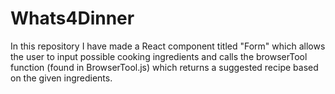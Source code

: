 # Whats4Dinner 
In this repository I have made a React component titled "Form" which allows the user to input possible cooking ingredients and calls the browserTool function (found in BrowserTool.js) which returns a suggested recipe based on the given ingredients.
